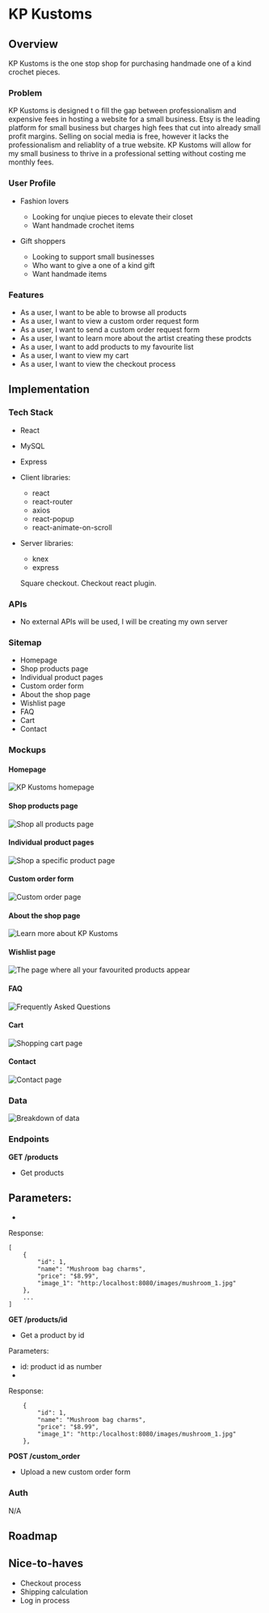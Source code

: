 # KP Kustoms

## Overview
<!-- What is your app? Brief description in a couple of sentences. -->
KP Kustoms is the one stop shop for purchasing handmade one of a kind crochet pieces. 

### Problem
<!-- Why is your app needed? Background information around any pain points or other reasons. -->
KP Kustoms is designed t o fill the gap between professionalism and expensive fees in hosting a website for a small business. Etsy is the leading platform for small business but charges high fees that cut into already small profit margins. Selling on social media is free, however it lacks the professionalism and reliablity of a true website. KP Kustoms will allow for my small business to thrive in a professional setting without costing me monthly fees. 

### User Profile
<!-- Who will use your app? How will they use it? Any special considerations that your app must take into account. -->
- Fashion lovers
    - Looking for unqiue pieces to elevate their closet
    - Want handmade crochet items

- Gift shoppers
    - Looking to support small businesses
    - Who want to give a one of a kind gift
    - Want handmade items 

### Features
<!-- List the functionality that your app will include. These can be written as user stories or descriptions with related details. Do not describe _how_ these features are implemented, only _what_ needs to be implemented. -->
- As a user, I want to be able to browse all products
- As a user, I want to view a custom order request form
- As a user, I want to send a custom order request form
- As a user, I want to learn more about the artist creating these prodcts
- As a user, I want to add products to my favourite list
- As a user, I want to view my cart
- As a user, I want to view the checkout process


## Implementation

### Tech Stack
<!-- List technologies that will be used in your app, including any libraries to save time or provide more functionality. Be sure to research any potential limitations. -->
- React
- MySQL
- Express
- Client libraries: 
    - react
    - react-router
    - axios
    - react-popup
    - react-animate-on-scroll
- Server libraries:
    - knex
    - express

    Square checkout. Checkout react plugin.

### APIs
<!-- List any external sources of data that will be used in your app. -->
- No external APIs will be used, I will be creating my own server

### Sitemap
<!-- List the pages of your app with brief descriptions. You can show this visually, or write it out. -->
- Homepage
- Shop products page
- Individual product pages
- Custom order form
- About the shop page
- Wishlist page
- FAQ
- Cart
- Contact


### Mockups
<!-- Provide visuals of your app's screens. You can use tools like Figma or pictures of hand-drawn sketches. -->
#### Homepage
![KP Kustoms homepage](./assets/mockups/homepage.jpg)

#### Shop products page
![Shop all products page](./assets/mockups/shop.jpg)

#### Individual product pages
![Shop a specific product page](./assets/mockups/single_product_page.jpg)

#### Custom order form
![Custom order page](./assets/mockups/custom_order.jpg)

#### About the shop page
![Learn more about KP Kustoms](./assets/mockups/about.jpg)

#### Wishlist page
![The page where all your favourited products appear](./assets/mockups/wishlist.jpg)

#### FAQ
![Frequently Asked Questions](./assets/mockups/faq.jpg)

#### Cart
![Shopping cart page](./assets/mockups/cart.jpg)

#### Contact
![Contact page](./assets/mockups/contact.jpg)

### Data
<!-- Describe your data and the relationships between them. You can show this visually using diagrams, or write it out.  -->
![Breakdown of data](./assets/mockups/sql-diagram.png)

### Endpoints
<!-- List endpoints that your server will implement, including HTTP methods, parameters, and example responses. -->

**GET /products**

- Get products

Parameters:
- 
- 

Response:
```
[
    {
        "id": 1,
        "name": "Mushroom bag charms",
        "price": "$8.99",
        "image_1": "http:/localhost:8080/images/mushroom_1.jpg"
    },
    ...
]
```

**GET /products/id**

- Get a product by id

Parameters:
- id: product id as number
- 

Response:
```
    {
        "id": 1,
        "name": "Mushroom bag charms",
        "price": "$8.99",
        "image_1": "http:/localhost:8080/images/mushroom_1.jpg"
    },

```

**POST /custom_order**

- Upload a new custom order form


### Auth
<!-- Does your project include any login or user profile functionality? If so, describe how authentication/authorization will be implemented. -->
N/A

## Roadmap
<!-- Scope your project as a sprint. Break down the tasks that will need to be completed and map out timeframes for implementation. Think about what you can reasonably complete before the due date. The more detail you provide, the easier it will be to build. -->


## Nice-to-haves
<!-- Your project will be marked based on what you committed to in the above document. Under nice-to-haves, you can list any additional features you may complete if you have extra time, or after finishing. -->
- Checkout process
- Shipping calculation
- Log in process